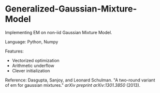 # Generalized-Gaussian-Mixture-Model
Implementing EM on non-iid Gaussian Mixture Model.

Language: Python, Numpy

Features:  

+ Vectorized optimization 
+ Arithmetic underflow
+ Clever initialization

Reference:  Dasgupta, Sanjoy, and Leonard Schulman. "A two-round variant of em for gaussian mixtures." *arXiv preprint arXiv:1301.3850* (2013).